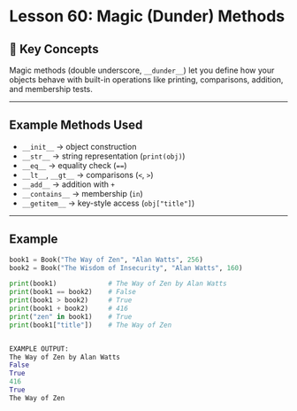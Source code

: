 # Lesson 60: Magic (Dunder) Methods

## 🔑 Key Concepts
Magic methods (double underscore, `__dunder__`) let you define how your objects behave
with built-in operations like printing, comparisons, addition, and membership tests.

---

## Example Methods Used
- `__init__` → object construction
- `__str__` → string representation (`print(obj)`)
- `__eq__` → equality check (`==`)
- `__lt__`, `__gt__` → comparisons (`<`, `>`)
- `__add__` → addition with `+`
- `__contains__` → membership (`in`)
- `__getitem__` → key-style access (`obj["title"]`)

---

## Example
```python
book1 = Book("The Way of Zen", "Alan Watts", 256)
book2 = Book("The Wisdom of Insecurity", "Alan Watts", 160)

print(book1)             # The Way of Zen by Alan Watts
print(book1 == book2)    # False
print(book1 > book2)     # True
print(book1 + book2)     # 416
print("zen" in book1)    # True
print(book1["title"])    # The Way of Zen


EXAMPLE OUTPUT:
The Way of Zen by Alan Watts
False
True
416
True
The Way of Zen

